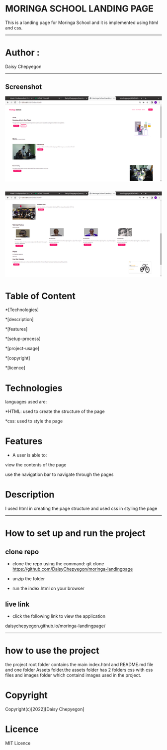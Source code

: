 # MORINGA SCHOOL LANDING PAGE 

This is a landing page for Moringa School and it is implemented using html and css.

---
# Author : 
Daisy Chepyegon

---
## Screenshot
![image](Assets/images/Screenshot1.png)

![image](Assets/images/Screenshot2.png)
---

# Table of Content
*[Technologies]

*[description]

*[features]

*[setup-process]

*[project-usage]

*[copyright]

*[licence]

# Technologies

languages used are:

*HTML: used to create the structure of the page

*css: used to style the page

# Features

* A user is able to:

view the contents of the page

use the navigation bar to navigate through the pages

# Description

I used html in creating the page structure and used css in styling the page

---
# How to set up and run the project

## clone repo

* clone the repo using the command: git clone 
https://github.com/DaisyChepyegon/moringa-landingpage

* unzip the folder 

* run the index.html on your browser

## live link

* click the following link to view the application

daisychepyegon.github.io/moringa-landingpage/

---

# how to use the project

the project root folder contains the main index.html and README.md file and one folder Assets folder.the assets folder has 2 folders css with css files and images folder which containd images used in the project.

# Copyright

Copyright(c)[2022][Daisy Chepyegon]

# Licence

MIT Licence











